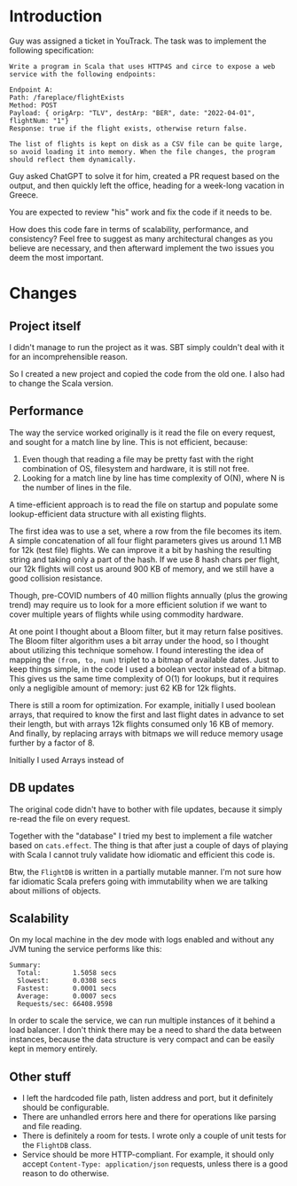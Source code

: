 # Introduction

Guy was assigned a ticket in YouTrack. The task was to implement the following specification:

```
Write a program in Scala that uses HTTP4S and circe to expose a web service with the following endpoints:

Endpoint A:
Path: /fareplace/flightExists
Method: POST
Payload: { origArp: "TLV", destArp: "BER", date: "2022-04-01", flightNum: "1"}
Response: true if the flight exists, otherwise return false.

The list of flights is kept on disk as a CSV file can be quite large, so avoid loading it into memory. When the file changes, the program should reflect them dynamically. 
```

Guy asked ChatGPT to solve it for him, created a PR request based on the output, and then quickly left the office,
heading for a week-long vacation in Greece.

You are expected to review "his" work and fix the code if it needs to be.

How does this code fare in terms of scalability, performance, and consistency? Feel free to suggest as many
architectural changes as you believe are necessary, and then afterward implement the two issues you deem the most
important.

# Changes

## Project itself

I didn't manage to run the project as it was. SBT simply couldn't deal with it for an incomprehensible reason.

So I created a new project and copied the code from the old one. I also had to change the Scala version.

## Performance

The way the service worked originally is it read the file on every request, and sought for a match line by line. This is
not efficient, because:

1) Even though that reading a file may be pretty fast with the right combination of OS, filesystem and hardware, it is
   still not free.
2) Looking for a match line by line has time complexity of O(N), where N is the number of lines in the file.

A time-efficient approach is to read the file on startup and populate some lookup-efficient data structure with all
existing flights.

The first idea was to use a set, where a row from the file becomes its item. A simple concatenation of all four flight
parameters gives us around 1.1 MB for 12k (test file) flights. We can improve it a bit by hashing the resulting string
and taking only a part of the hash. If we use 8 hash chars per flight, our 12k flights will cost us around 900 KB of
memory, and we still have a good collision resistance.

Though, pre-COVID numbers of 40 million flights annually (plus the growing trend) may require us to look for a more
efficient solution if we want to cover multiple years of flights while using commodity hardware.

At one point I thought about a Bloom filter, but it may return false positives. The Bloom filter algorithm uses a bit
array under the hood, so I thought about utilizing this technique somehow. I found interesting the idea of mapping the
`(from, to, num)` triplet to a bitmap of available dates. Just to keep things simple, in the code I used a boolean
vector instead of a bitmap. This gives us the same time complexity of O(1) for lookups, but it requires only a
negligible amount of memory: just 62 KB for 12k flights.

There is still a room for optimization. For example, initially I used boolean arrays, that required to know the first
and last flight dates in advance to set their length, but with arrays 12k flights consumed only 16 KB of memory. And
finally, by replacing arrays with bitmaps we will reduce memory usage further by a factor of 8.

Initially I used Arrays instead of

## DB updates

The original code didn't have to bother with file updates, because it simply re-read the file on every request.

Together with the "database" I tried my best to implement a file watcher based on `cats.effect`. The thing is that after
just a couple of days of playing with Scala I cannot truly validate how idiomatic and efficient this code is.

Btw, the `FlightDB` is written in a partially mutable manner. I'm not sure how far idiomatic Scala prefers going with
immutability when we are talking about millions of objects.

## Scalability

On my local machine in the dev mode with logs enabled and without any JVM tuning the service performs like this:

```
Summary:
  Total:        1.5058 secs
  Slowest:      0.0308 secs
  Fastest:      0.0001 secs
  Average:      0.0007 secs
  Requests/sec: 66408.9598
```

In order to scale the service, we can run multiple instances of it behind a load balancer. I don't think there may be a
need to shard the data between instances, because the data structure is very compact and can be easily kept in memory
entirely.

## Other stuff

* I left the hardcoded file path, listen address and port, but it definitely should be configurable.
* There are unhandled errors here and there for operations like parsing and file reading.
* There is definitely a room for tests. I wrote only a couple of unit tests for the `FlightDB` class.
* Service should be more HTTP-compliant. For example, it should only accept `Content-Type: application/json` requests,
  unless there is a good reason to do otherwise.
